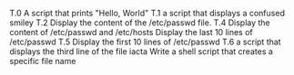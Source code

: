 T.0 A script that prints "Hello, World"
T.1 a script that displays a confused smiley
T.2 Display the content of the /etc/passwd file.
T.4 Display the content of /etc/passwd and /etc/hosts
Display the last 10 lines of /etc/passwd
T.5 Display the first 10 lines of /etc/passwd
T.6 a script that displays the third line of the file iacta
Write a shell script that creates a specific file name
